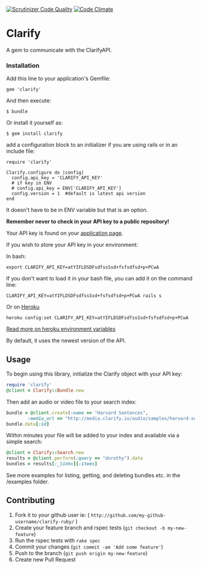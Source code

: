 [![Scrutinizer Code Quality](https://scrutinizer-ci.com/g/Clarify/clarify-ruby/badges/quality-score.png?b=master)](https://scrutinizer-ci.com/g/Clarify/clarify-ruby/?branch=master) [![Code Climate](https://codeclimate.com/github/Clarify/clarify-ruby/badges/gpa.svg)](https://codeclimate.com/github/Clarify/clarify-ruby)

# Clarify

A gem to communicate with the ClarifyAPI.

### Installation

Add this line to your application's Gemfile:

    gem 'clarify'

And then execute:

    $ bundle

Or install it yourself as:

    $ gem install clarify

add a configuration block to an initializer if you are using rails or in an include file:

```
require 'clarify'

Clarify.configure do |config|
  config.api_key = 'CLARIFY_API_KEY'   
  # if key in ENV   
  # config.api_key = ENV['CLARIFY_API_KEY']
  config.version = 1  #default is latest api version
end
```

It doesn't have to be in ENV variable but that is an option.

**Remember never to check in your API key to a public repository!**

Your API key is found on your [application page](https://developer.clarify.io/apps/list/).

If you wish to store your API key in your environment:

In bash:

    export CLARIFY_API_KEY=atYIFLDSDFsdfssSsd+fsfsdfsd+p+PCwA

If you don't want to load it in your bash file, you can add it on the command line:

    CLARIFY_API_KEY=atYIFLDSDFsdfssSsd+fsfsdfsd+p+PCwA rails s

Or on [Heroku](http://www.heroku)

    heroku config:set CLARIFY_API_KEY=atYIFLDSDFsdfssSsd+fsfsdfsd+p+PCwA

[Read more on heroku environment variables](https://devcenter.heroku.com/articles/config-vars)

By default, it uses the newest version of the API.

## Usage

To begin using this library, initialize the Clarify object with your API key:

```ruby
require 'clarify'
@client = Clarify::Bundle.new
```

Then add an audio or video file to your search index:

```ruby
bundle = @client.create(:name => "Harvard Sentences",
        :media_url => "http://media.clarify.io/audio/samples/harvard-sentences-1.wav")
bundle.data[:id]
```

Within minutes your file will be added to your index and available via a simple search:

```ruby
@client = Clarify::Search.new
results = @client.perform(:query => "dorothy").data
bundles = results[:_links][:items]
```

See more examples for listing, getting, and deleting bundles etc. in the /examples folder.

## Contributing

1. Fork it to your github user ie: ( `http://github.com/my-github-username/clarify-ruby/` )
2. Create your feature branch and rspec tests (`git checkout -b my-new-feature`)
3. Run the rspec tests with `rake spec`
4. Commit your changes (`git commit -am 'Add some feature'`)
5. Push to the branch (`git push origin my-new-feature`)
6. Create new Pull Request

